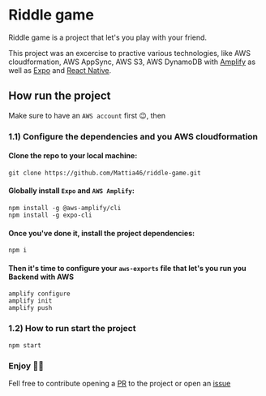 # Riddle game

Riddle game is a project that let's you play with your friend.

This project was an excercise to practive various technologies, like AWS cloudformation, AWS
AppSync, AWS S3, AWS DynamoDB with [Amplify](https://aws-amplify.github.io/) as well as
[Expo](https://docs.expo.io/versions/v37.0.0/get-started/installation/) and [React Native](https://reactnative.dev/).

## How run the project
Make sure to have an `AWS account` first 😉, then

### 1.1) Configure the dependencies and you AWS cloudformation

#### Clone the repo to your local machine:
```
git clone https://github.com/Mattia46/riddle-game.git
```

#### Globally install `Expo` and `AWS Amplify`:
```
npm install -g @aws-amplify/cli
npm install -g expo-cli
```

#### Once you've done it, install the project dependencies:
```
npm i
```

#### Then it's time to configure your `aws-exports` file that let's you run you Backend with AWS
```
amplify configure
amplify init
amplify push
```

### 1.2) How to run start the project
```
npm start
```

### Enjoy 🎉🎉

Fell free to contribute opening a [PR](https://github.com/mattia46/riddle-game/pulls) to the project or open an [issue](https://github.com/mattia46/riddle-game/issues)
